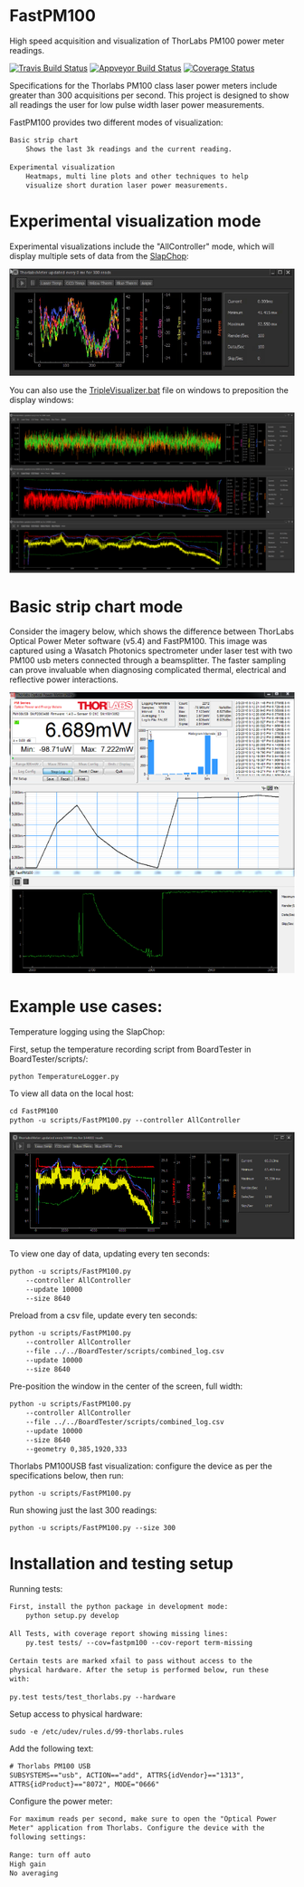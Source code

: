 # FastPM100
High speed acquisition and visualization of ThorLabs PM100 power meter
readings.

[![Travis Build Status](https://travis-ci.org/WasatchPhotonics/FastPM100.svg?branch=master)](https://travis-ci.org/WasatchPhotonics/FastPM100?branch=master)
[![Appveyor Build Status](https://ci.appveyor.com/api/projects/status/ruqnlbwuwl31lp6n/branch/master?svg=true)](https://ci.appveyor.com/project/NathanHarrington/FastPM100)
[![Coverage Status](https://coveralls.io/repos/WasatchPhotonics/FastPM100/badge.svg?branch=master&service=github)](https://coveralls.io/github/WasatchPhotonics/FastPM100?branch=master)

Specifications for the Thorlabs PM100 class laser power meters include
greater than 300 acquisitions per second. This project is designed to
show all readings the user for low pulse width laser power measurements.

FastPM100 provides two different modes of visualization:

    Basic strip chart
        Shows the last 3k readings and the current reading.

    Experimental visualization
        Heatmaps, multi line plots and other techniques to help
        visualize short duration laser power measurements.

# Experimental visualization mode

Experimental visualizations include the "AllController" mode, which will
display multiple sets of data from the [SlapChop](https://github.com/WasatchPhotonics/FastPM100/blob/master/fastpm100/devices.py):

![Simulated graph](/fastpm100/assets/images/simulated_graphs.gif "Simulated Graphs")


You can also use the [TripleVisualizer.bat](/scripts/TripleVisualizer.bat) file on windows to preposition the display windows:

![SlapChop Full screen screenshot](/fastpm100/assets/images/fullscreen.png "Full Screen")


# Basic strip chart mode

Consider the imagery below, which shows the difference between ThorLabs
Optical Power Meter software (v5.4) and FastPM100. This image was
captured using a Wasatch Photonics spectrometer under laser test with
two PM100 usb meters connected through a beamsplitter. The faster
sampling can prove invaluable when diagnosing complicated thermal,
electrical and reflective power interactions.

![FastPM100 comparison screenshot](/fastpm100/assets/images/application_screenshot.png "Comparison screenshot")


# Example use cases:

Temperature logging using the SlapChop:

First, setup the temperature recording script from BoardTester
in BoardTester/scripts/:

    python TemperatureLogger.py

To view all data on the local host:

    cd FastPM100
    python -u scripts/FastPM100.py --controller AllController

![SlapChop Long Term screenshot](/fastpm100/assets/images/long_term.png "Long Term")

To view one day of data, updating every ten seconds:

    python -u scripts/FastPM100.py 
        --controller AllController 
        --update 10000 
        --size 8640

Preload from a csv file, update every ten seconds:

    python -u scripts/FastPM100.py 
        --controller AllController 
        --file ../../BoardTester/scripts/combined_log.csv
        --update 10000
        --size 8640

Pre-position the window in the center of the screen, full width:

    python -u scripts/FastPM100.py 
        --controller AllController 
        --file ../../BoardTester/scripts/combined_log.csv
        --update 10000
        --size 8640
        --geometry 0,385,1920,333
        
Thorlabs PM100USB fast visualization:
configure the device as per the specifications below, then run:

    python -u scripts/FastPM100.py 

Run showing just the last 300 readings:

    python -u scripts/FastPM100.py --size 300




# Installation and testing setup

Running tests:

    First, install the python package in development mode:
        python setup.py develop

    All Tests, with coverage report showing missing lines:
        py.test tests/ --cov=fastpm100 --cov-report term-missing

    Certain tests are marked xfail to pass without access to the
    physical hardware. After the setup is performed below, run these
    with:

    py.test tests/test_thorlabs.py --hardware

Setup access to physical hardware:

    sudo -e /etc/udev/rules.d/99-thorlabs.rules

Add the following text:

    # Thorlabs PM100 USB
    SUBSYSTEMS=="usb", ACTION=="add", ATTRS{idVendor}=="1313", ATTRS{idProduct}=="8072", MODE="0666"

Configure the power meter:

    For maximum reads per second, make sure to open the "Optical Power
    Meter" application from Thorlabs. Configure the device with the
    following settings:

    Range: turn off auto
    High gain
    No averaging
